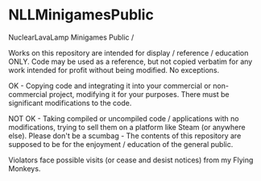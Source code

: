 # NLLMinigamesPublic
NuclearLavaLamp Minigames Public / 

Works on this repository are intended for display / reference / education ONLY. Code may be used as a reference, but not copied verbatim for any work intended for profit 
without being modified. No exceptions.

OK - Copying code and integrating it into your commercial or non-commercial project, modifying it for your purposes. There must be significant modifications to the code.

NOT OK - Taking compiled or uncompiled code / applications with no modifications, trying to sell them on a platform like Steam (or anywhere else). Please don't be a scumbag - The contents of this repository are supposed to be for the enjoyment / education of the general public.

Violators face possible visits (or cease and desist notices) from my Flying Monkeys.
